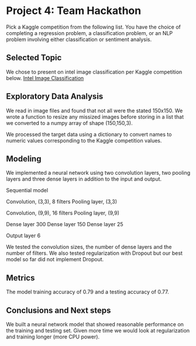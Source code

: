 # Project 4: Team Hackathon

Pick a Kaggle competition from the following list. You have the choice of completing a regression problem, a classification problem, or an NLP problem involving either classification or sentiment analysis.

## Selected Topic
We chose to present on intel image classification per Kaggle competition below.
 [Intel Image Classification](https://www.kaggle.com/puneet6060/intel-image-classification)

## Exploratory Data Analysis

We read in image files and found that not all were the stated 150x150.  We wrote a function to resize any missized images before storing in a list that we converted to a numpy array of shape (150,150,3).

We processed the target data using a dictionary to convert names to numeric values corresponding to the Kaggle competition values.  

## Modeling

We implemented a neural network using two convolution layers, two pooling layers and three dense layers in addition to the input and output.  

Sequential model

Convolution,  (3,3), 8 filters
Pooling layer, (3,3)

Convolution,  (9,9), 16 filters
Pooling layer, (9,9)

Dense layer 300
Dense layer 150
Dense layer 25

Output layer 6


We tested the convolution sizes, the number of dense layers and the number of filters.  We also tested regularization with Dropout but our best model so far did not implement Dropout.  

## Metrics

The model training accuracy of 0.79 and a testing accuracy of 0.77.  

## Conclusions and Next steps

We built a neural network model that showed reasonable performance on the training and testing set.  Given more time we would look at regularization and training longer (more CPU power).  
